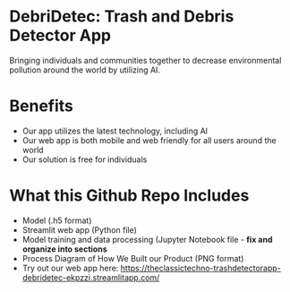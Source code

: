 # DebriDetec: Trash and Debris Detector App

Bringing individuals and communities together to decrease environmental pollution around the world by utilizing AI.

# Benefits
- Our app utilizes the latest technology, including AI <br>
- Our web app is both mobile and web friendly for all users around the world <br>
- Our solution is free for individuals <br>

# What this Github Repo Includes
- Model (.h5 format) <br>
- Streamlit web app (Python file) <br>
- Model training and data processing (Jupyter Notebook file - <b> fix and organize into sections </b> <br>
- Process Diagram of How We Built our Product (PNG format) <br>
- Try out our web app here: https://theclassictechno-trashdetectorapp-debridetec-ekpzzi.streamlitapp.com/
